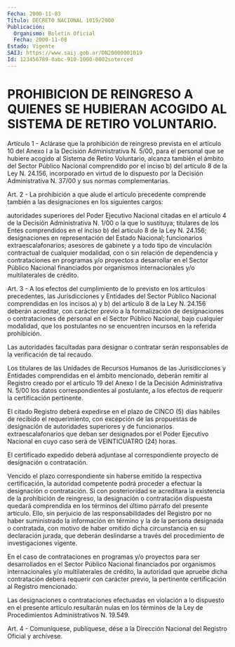 ```yaml
---
Fecha: 2000-11-03
Título: DECRETO NACIONAL 1019/2000
Publicación:
  Organismo: Boletín Oficial
  Fecha: 2000-11-08
Estado: Vigente
SAIJ: https://www.saij.gob.ar/DN20000001019
Id: 123456789-0abc-910-1000-0002soterced
---
```

# PROHIBICION DE REINGRESO A QUIENES SE HUBIERAN ACOGIDO AL SISTEMA DE RETIRO VOLUNTARIO.

<a id="1"></a>
Artículo  1 - Aclárase que la prohibición de reingreso prevista en el artículo  10  del  Anexo I a la Decisión Administrativa N. 5/00, para el personal que se  hubiere  acogido  al  Sistema  de  Retiro Voluntario,  alcanza  también el ámbito del Sector Público Nacional comprendido por el inciso  b)  del artículo 8 de la Ley N. 24.156, incorporado en virtud de lo dispuesto por la Decisión Administrativa N. 37/00 y sus normas complementarias.

<a id="2"></a>
Art.  2  -  La  prohibición  a  que  alude el artículo  precedente comprende también a las designaciones  en  los  siguientes cargos:

autoridades superiores del Poder Ejecutivo Nacional  citadas en el artículo  4  de  la  Decisión Administrativa N. 1/00 o la  que  lo sustituya; titulares de los Entes comprendidos en el inciso b) del artículo 8 de la Ley N.  24.156;  designaciones  en representación del Estado Nacional; funcionarios extraescalafonarios; asesores de gabinete  y  a  todo  tipo de vinculación contractual de  cualquier modalidad, con o sin relación  de  dependencia y contrataciones en programas  y/o  proyectos  a  desarrollar  en  el  Sector  Público Nacional financiados por organismos internacionales y/o multilaterales de crédito.

<a id="3"></a>
Art. 3 - A los efectos del cumplimiento  de  lo  previsto  en  los artículos  precedentes,  las Jurisdicciones y Entidades del Sector Público Nacional comprendidas en los incisos a) y b) del artículo 8 de la Ley N. 24.156 deberán  acreditar, con carácter previo a la formalización de designaciones o  contrataciones de personal en el Sector  Público  Nacional,  bajo  cualquier    modalidad,  que  los postulantes  no  se encuentren incursos en la referida  prohibición.

Las  autoridades  facultadas   para  designar  o  contratar  serán responsables de la verificación de tal recaudo.

Los  titulares  de  las  Unidades  de   Recursos  Humanos  de  las Jurisdicciones y Entidades comprendidas  en  el ámbito mencionado, deberán remitir al Registro creado por el artículo  19  del Anexo I de  la  Decisión Administrativa N. 5/00 los datos correspondientes al  postulante,   a  los  efectos  de  requerir  la  certificación pertinente.

El citado Registro  deberá  expedirse en el plazo de CINCO (5) días hábiles  de  recibido  el  requerimiento,  con  excepción  de  las propuestas de designación de  autoridades  superiores  y de funcionarios extraescalafonarios que deban ser designados por el Poder Ejecutivo Nacional en cuyo caso será de VEINTICUATRO (24) horas.

El certificado expedido deberá adjuntase al correspondiente proyecto de designación o contratación.

Vencido  el plazo correspondiente sin haberse emitido la respectiva certificación, la autoridad competente podrá proceder a efectuar la designación o contratación. Si con posterioridad se acreditara la existencia  de  la  prohibición  de  reingreso,  la  designación  o contratación  dispuesta  quedará  comprendida  en  los términos del último  párrafo del presente artículo. Ello, sin perjuicio  de  las responsabilidades  del  Registro  por  no  haber  suministrado la información en término y la de la persona designada  o contratada, con motivo de haber omitido dicha circunstancia en su  declaración jurada,  que  deberán  deslindarse  a través del procedimiento  de investigaciones vigente.

En el caso de contrataciones en programas  y/o  proyectos  para ser desarrollados   en  el  Sector  Público  Nacional  financiados  por organismos internacionales  y/o  multilaterales  de crédito, la autoridad que apruebe dicha contratación deberá requerir con carácter previo,    la  pertinente  certificación  al  Registro  mencionado.

Las designaciones  o  contrataciones  efectuadas  en violación a lo dispuesto en el presente artículo resultarán nulas  en los términos de    la  Ley  de  Procedimientos  Administrativos  N.  19.549.

<a id="4"></a>
Art. 4 - Comuníquese, publíquese, dése a la Dirección Nacional del Registro Oficial y archívese.